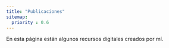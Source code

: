 ```yaml
---
title: "Publicaciones"
sitemap:
  priority : 0.6
---
```

En esta página están algunos recursos digitales creados por mí.

